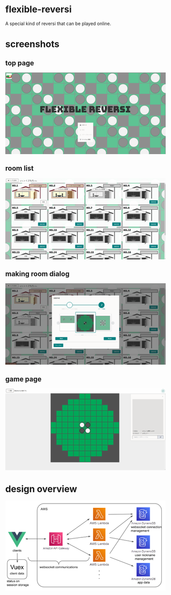 # flexible-reversi
A special kind of reversi that can be played online.

# screenshots
## top page
![](https://github.com/kusa-mochi/flexible-reversi/raw/main/docs/screenshots/top.png)

## room list
![](https://github.com/kusa-mochi/flexible-reversi/raw/main/docs/screenshots/room-list.png)

## making room dialog
![](https://github.com/kusa-mochi/flexible-reversi/raw/main/docs/screenshots/make-room.png)

## game page
![](https://github.com/kusa-mochi/flexible-reversi/raw/main/docs/screenshots/game.png)

# design overview
![](https://github.com/kusa-mochi/flexible-reversi/raw/main/docs/flexible-reversi-system-design.png)
